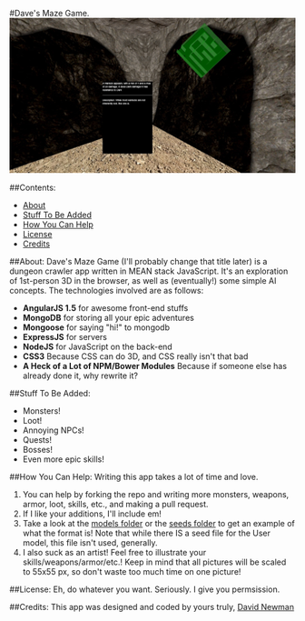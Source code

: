 #Dave's Maze Game.
![Screenie](/public/img/demo.jpg?raw=true)

##Contents:
 * [About](#About)
 * [Stuff To Be Added](#stuff-to-be-added)
 * [How You Can Help](#how-you-can-help)
 * [License](#license)
 * [Credits](#credits)

##About:
Dave's Maze Game (I'll probably change that title later) is a dungeon crawler app written in MEAN stack JavaScript. It's an exploration of 1st-person 3D in the browser, as well as (eventually!) some simple AI concepts. The technologies involved are as follows:
 - **AngularJS 1.5** for awesome front-end stuffs
 - **MongoDB** for storing all your epic adventures
 - **Mongoose** for saying "hi!" to mongodb
 - **ExpressJS** for servers
 - **NodeJS** for JavaScript on the back-end
 - **CSS3** Because CSS can do 3D, and CSS really isn't that bad
 - **A Heck of a Lot of NPM/Bower Modules** Because if someone else has already done it, why rewrite it?

##Stuff To Be Added:
 - Monsters!
 - Loot!
 - Annoying NPCs!
 - Quests!
 - Bosses!
 - Even more epic skills!

##How You Can Help:
Writing this app takes a lot of time and love. 
 1. You can help by forking the repo and writing more monsters, weapons, armor, loot, skills, etc., and making a pull request. 
 2. If I like your additions, I'll include em! 
 3. Take a look at the [models folder](https://github.com/Newms34/mazeGame/tree/master/models) or the [seeds folder](https://github.com/Newms34/mazeGame/tree/master/seeds) to get an example of what the format is! Note that while there IS a seed file for the User model, this file isn't used, generally.
 4. I also suck as an artist! Feel free to illustrate your skills/weapons/armor/etc.! Keep in mind that all pictures will be scaled to 55x55 px, so don't waste too much time on one picture!

##License:
 Eh, do whatever you want. Seriously. I give you permsission.

##Credits:
 This app was designed and coded by yours truly, [David Newman](https://github.com/Newms34)
